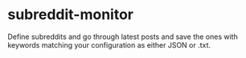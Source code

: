 # subreddit-monitor
Define subreddits and go through latest posts and save the ones with keywords matching your configuration as either JSON or .txt.
